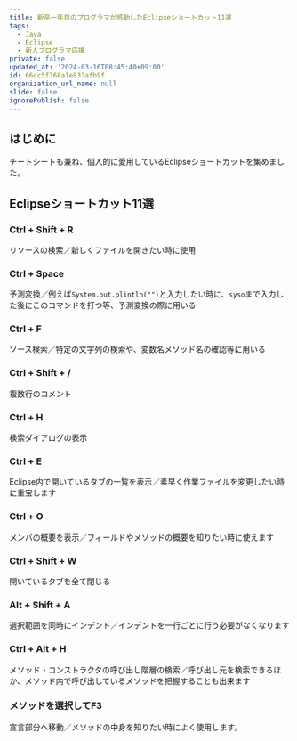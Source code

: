 ```yaml
---
title: 新卒一年目のプログラマが感動したEclipseショートカット11選
tags:
  - Java
  - Eclipse
  - 新人プログラマ応援
private: false
updated_at: '2024-03-16T08:45:40+09:00'
id: 66cc5f368a1e833afb9f
organization_url_name: null
slide: false
ignorePublish: false
---
```

## はじめに

チートシートも兼ね、個人的に愛用しているEclipseショートカットを集めました。

## Eclipseショートカット11選

### Ctrl + Shift + R

リソースの検索／新しくファイルを開きたい時に使用

### Ctrl + Space

予測変換／例えば`System.out.plintln("")`と入力したい時に、`syso`まで入力した後にこのコマンドを打つ等、予測変換の際に用いる

### Ctrl + F

ソース検索／特定の文字列の検索や、変数名メソッド名の確認等に用いる

### Ctrl + Shift + /

複数行のコメント

### Ctrl + H

検索ダイアログの表示

### Ctrl + E

Eclipse内で開いているタブの一覧を表示／素早く作業ファイルを変更したい時に重宝します

### Ctrl + O

メンバの概要を表示／フィールドやメソッドの概要を知りたい時に使えます

### Ctrl + Shift + W

開いているタブを全て閉じる

### Alt + Shift + A

選択範囲を同時にインデント／インデントを一行ごとに行う必要がなくなります

### Ctrl + Alt + H

メソッド・コンストラクタの呼び出し階層の検索／呼び出し元を検索できるほか、メソッド内で呼び出しているメソッドを把握することも出来ます

### メソッドを選択してF3

宣言部分へ移動／メソッドの中身を知りたい時によく使用します。
